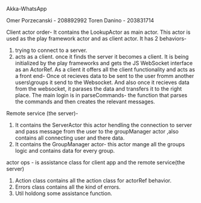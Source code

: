 Akka-WhatsApp

Omer Porzecanski - 208892992 Toren Danino - 203831714

Client actor order-
It contains the LookupActor as main actor.
This actor is used as the play framework actor and as client actor.
It has 2 behaviors- 
1. trying to connect to a server.
2. acts as a client.
once it finds the server it becomes a client.
It is being initialized by the play frameworks and gets the JS WebSocket interface as an ActorRef.
As a client it offers all the client functionality and acts as a front end-
Once ot recieves data to be sent to the user fromm another users\groups it send to the Websocket.
And also once it recieves data  from the websocket, it parases the data and transfers it to the right place.
The main login is in parseCommands- the function that parses the commands and then creates the relevant messages.

Remote service (the server)-
1. It contains the ServerActor
this actor hendling the connection to server and pass message from the user to the groupManager actor ,also contains all connecting user and there data.
2. It contains the GroupManager actor-
this actor mange all the groups logic and contains data for every group.

actor ops - is assistance class for client app and the remote service(the server)
1. Action class contains all the action class for actorRef behavior.
2. Errors class contains all the kind of errors.
3. Util holdong some assistance function.
